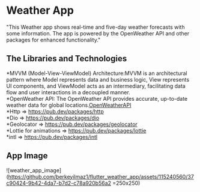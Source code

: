 # Weather App 

"This Weather app shows real-time and five-day weather forecasts with some information. The app is powered by the OpenWeather API and other packages for enhanced functionality." <br>

## The Libraries and Technologies
*MVVM (Model-View-ViewModel) Architecture:MVVM is an architectural pattern where Model represents data and business logic, View represents UI components, and ViewModel acts as an intermediary, facilitating data flow and user interactions in a decoupled manner. <br>
*OpenWeather API: The OpenWeather API provides accurate, up-to-date weather data for global locations.[OpenWeatherAPI](https://openweathermap.org/current) <br>
*Http => https://pub.dev/packages/http <br>
*Dio => https://pub.dev/packages/dio <br>
*Geolocator => https://pub.dev/packages/geolocator <br>
*Lottie for animations => https://pub.dev/packages/lottie <br>
*intl => https://pub.dev/packages/intl <br>

## App Image
![weather_app_image](https://github.com/berkeyilmaz1/flutter_weather_app/assets/115240560/37c90424-9b42-4da7-b7d2-c78a920b56a2 =250x250)
